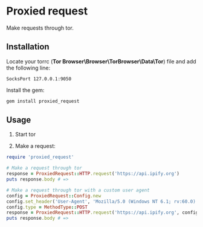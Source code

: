 # Proxied request

Make requests through tor.

## Installation

Locate your torrc (**Tor Browser\Browser\TorBrowser\Data\Tor**) file and add the following line:

```
SocksPort 127.0.0.1:9050
```

Install the gem:

```bash
gem install proxied_request
```

## Usage

1. Start tor

2. Make a request:

```ruby
require 'proxied_request'

# Make a request through tor
response = ProxiedRequest::HTTP.request('https://api.ipify.org')
puts response.body # =>

# Make a request through tor with a custom user agent
config = ProxiedRequest::Config.new
config.set_header('User-Agent', 'Mozilla/5.0 (Windows NT 6.1; rv:60.0) Gecko/20100101 Firefox/60.0')
config.type = MethodType::POST
response = ProxiedRequest::HTTP.request('https://api.ipify.org', config)
puts response.body # =>